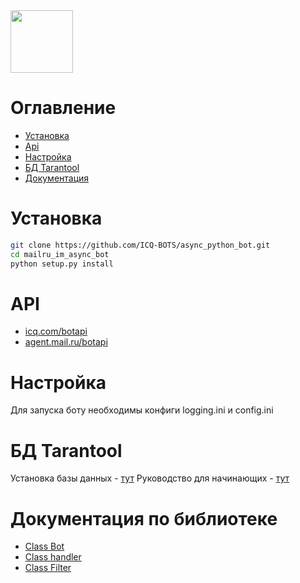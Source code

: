 <img src="https://github.com/ICQ-BOTS/mailru_im_async_bot/blob/main/logo.png" width="100" height="100">

# Оглавление 
 - [Установка](https://github.com/ICQ-BOTS/mailru_im_async_bot#установка)
 - [Api](https://github.com/ICQ-BOTS/mailru_im_async_bot#api)
 - [Настройка](https://github.com/ICQ-BOTS/mailru_im_async_bot#настройка)
 - [БД Tarantool](https://github.com/ICQ-BOTS/mailru_im_async_bot#бд-tarantool)
 - [Документация](https://github.com/ICQ-BOTS/mailru_im_async_bot#документация-по-библиотеке)
 
# Установка 

```bash
git clone https://github.com/ICQ-BOTS/async_python_bot.git
cd mailru_im_async_bot
python setup.py install
```

# API
* [icq.com/botapi](https://icq.com/botapi/)
* [agent.mail.ru/botapi](https://agent.mail.ru/botapi/)


# Настройка

Для запуска боту необходимы конфиги logging.ini и config.ini



# БД Tarantool
Установка базы данных - [тут](https://www.tarantool.io/ru/download/os-installation/ubuntu/)
Руководство для начинающих - [тут](https://www.tarantool.io/ru/doc/latest/getting_started/getting_started_db/#using-a-binary-package)

# Документация по библиотеке
 
* [Class Bot](https://github.com/ICQ-BOTS/mailru_im_async_bot/blob/main/doc/Class%20bot.md)
* [Class handler](https://github.com/ICQ-BOTS/mailru_im_async_bot/blob/main/doc/Class%20handler.md)
* [Class Filter](https://github.com/ICQ-BOTS/mailru_im_async_bot/blob/main/doc/Class%20Filter.md)

